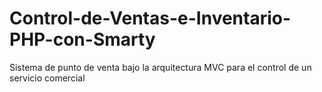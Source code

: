 # Control-de-Ventas-e-Inventario-PHP-con-Smarty
Sistema de punto de venta bajo la arquitectura MVC para el control de un servicio comercial
